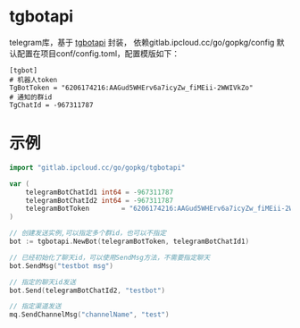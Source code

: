 # tgbotapi 

telegram库，基于 [tgbotapi](github.com/go-telegram-bot-api/telegram-bot-api/v5) 封装， 依赖gitlab.ipcloud.cc/go/gopkg/config 默认配置在项目conf/config.toml，配置模版如下：
```
[tgbot]
# 机器人token
TgBotToken = "6206174216:AAGud5WHErv6a7icyZw_fiMEii-2WWIVkZo"
# 通知的群id
TgChatId = -967311787

```


# 示例
```go
import "gitlab.ipcloud.cc/go/gopkg/tgbotapi"

var (
	telegramBotChatId1 int64 = -967311787
    telegramBotChatId2 int64 = -967311787
	telegramBotToken        = "6206174216:AAGud5WHErv6a7icyZw_fiMEii-2WWIVkZo"
)

// 创建发送实例,可以指定多个群id，也可以不指定
bot := tgbotapi.NewBot(telegramBotToken, telegramBotChatId1)

// 已经初始化了聊天id，可以使用SendMsg方法，不需要指定聊天
bot.SendMsg("testbot msg")

// 指定的聊天id发送
bot.Send(telegramBotChatId2, "testbot")

// 指定渠道发送
mq.SendChannelMsg("channelName", "test")

```


